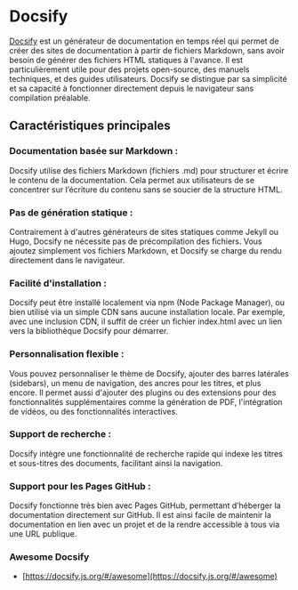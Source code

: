 # Docsify


[Docsify](https://docsify.js.org/#/) est un générateur de documentation en temps réel qui permet de créer des sites de documentation à partir de fichiers Markdown, sans avoir besoin de générer des fichiers HTML statiques à l'avance. Il est particulièrement utile pour des projets open-source, des manuels techniques, et des guides utilisateurs. Docsify se distingue par sa simplicité et sa capacité à fonctionner directement depuis le navigateur sans compilation préalable.

## Caractéristiques principales 

### Documentation basée sur Markdown :

Docsify utilise des fichiers Markdown (fichiers .md) pour structurer et écrire le contenu de la documentation. Cela permet aux utilisateurs de se concentrer sur l’écriture du contenu sans se soucier de la structure HTML.

### Pas de génération statique :

Contrairement à d'autres générateurs de sites statiques comme Jekyll ou Hugo, Docsify ne nécessite pas de précompilation des fichiers. Vous ajoutez simplement vos fichiers Markdown, et Docsify se charge du rendu directement dans le navigateur.

### Facilité d'installation :

Docsify peut être installé localement via npm (Node Package Manager), ou bien utilisé via un simple CDN sans aucune installation locale.
Par exemple, avec une inclusion CDN, il suffit de créer un fichier index.html avec un lien vers la bibliothèque Docsify pour démarrer.

### Personnalisation flexible :

Vous pouvez personnaliser le thème de Docsify, ajouter des barres latérales (sidebars), un menu de navigation, des ancres pour les titres, et plus encore.
Il permet aussi d'ajouter des plugins ou des extensions pour des fonctionnalités supplémentaires comme la génération de PDF, l'intégration de vidéos, ou des fonctionnalités interactives.


### Support de recherche :

Docsify intègre une fonctionnalité de recherche rapide qui indexe les titres et sous-titres des documents, facilitant ainsi la navigation.

### Support pour les Pages GitHub :

Docsify fonctionne très bien avec Pages GitHub, permettant d’héberger la documentation directement sur GitHub. Il est ainsi facile de maintenir la documentation en lien avec un projet et de la rendre accessible à tous via une URL publique.

### Awesome Docsify

* [https://docsify.js.org/#/awesome](https://docsify.js.org/#/awesome)